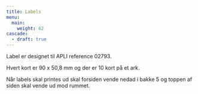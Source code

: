 ```yaml
---
title: Labels
menu:
  main:
    weight: 62
cascade:
  - draft: true
---
```


Label er designet til APLI reference 02793.

Hvert kort er 90 x 50,8 mm og der er 10 kort på et ark.

Når labels skal printes ud skal forsiden vende nedad i bakke 5 og toppen af siden skal vende ud mod rummet.
